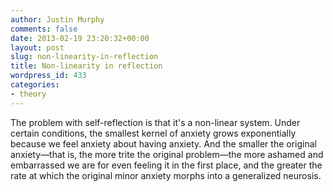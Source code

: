 ```yaml
---
author: Justin Murphy
comments: false
date: 2013-02-19 23:20:32+00:00
layout: post
slug: non-linearity-in-reflection
title: Non-linearity in reflection
wordpress_id: 433
categories:
- theory
---
```


The problem with self-reflection is that it's a non-linear system. Under certain conditions, the smallest kernel of anxiety grows exponentially because we feel anxiety about having anxiety. And the smaller the original anxiety—that is, the more trite the original problem—the more ashamed and embarrassed we are for even feeling it in the first place, and the greater the rate at which the original minor anxiety morphs into a generalized neurosis.

<br><br><br><br><br><br>